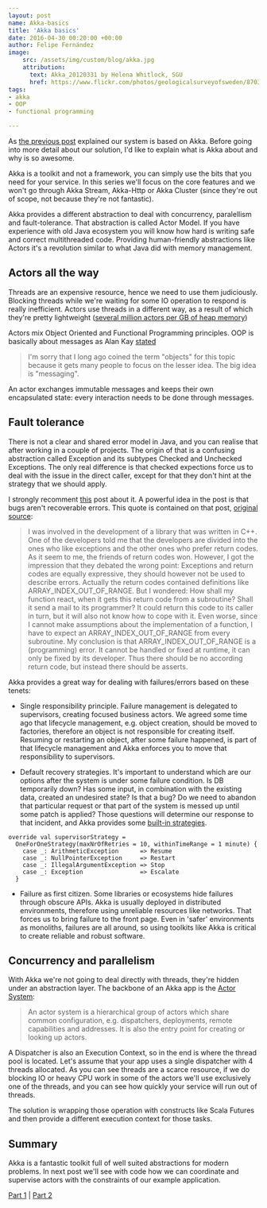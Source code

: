 ```yaml
---
layout: post
name: Akka-basics
title: 'Akka basics'
date: 2016-04-30 00:20:00 +00:00
author: Felipe Fernández
image:
    src: /assets/img/custom/blog/akka.jpg
    attribution:
      text: Akka_20120331 by Helena Whitlock, SGU
      href: https://www.flickr.com/photos/geologicalsurveyofsweden/8703286181
tags:
- akka
- OOP
- functional programming

---
```


As [the previous post](http://codurance.com/2016/04/28/async-systems-with-sync-clients) explained our system is based on Akka. Before going into more detail about our solution, I'd like to explain what is Akka about and why is so awesome.

Akka is a toolkit and not a framework, you can simply use the bits that you need for your service. In this series we'll focus on the core features and we won't go through Akka Stream, Akka-Http or Akka Cluster (since they're out of scope, not because they're not fantastic).

Akka provides a different abstraction to deal with concurrency, paralellism and fault-tolerance. That abstraction is called Actor Model. If you have experience with old Java ecosystem you will know how hard is writing safe and correct multithreaded code. Providing human-friendly abstractions like Actors it's a revolution similar to what Java did with memory management.

## Actors all the way

Threads are an expensive resource, hence we need to use them judiciously. Blocking threads while we're waiting for some IO operation to respond is really inefficient. Actors use threads in a different way, as a result of which they're pretty lightweight ([several million actors per GB of heap memory](http://doc.akka.io/docs/akka/2.4.4/intro/what-is-akka.html))

Actors mix Object Oriented and Functional Programming principles. OOP is basically about messages as Alan Kay [stated](http://lists.squeakfoundation.org/pipermail/squeak-dev/1998-October/017019.html)

> I'm sorry that I long ago coined the term "objects" for this topic because it gets many people to focus on the lesser idea. The big idea is "messaging".

An actor exchanges immutable messages and keeps their own encapsulated state: every interaction needs to be done through messages.

## Fault tolerance

There is not a clear and shared error model in Java, and you can realise that after working in a couple of projects. The origin of that is a confusing abstraction called Exception and its subtypes Checked and Unchecked Exceptions. The only real difference is that checked expections force us to deal with the issue in the direct caller, except for that they don't hint at the strategy that we should apply.

I strongly recomment [this](http://joeduffyblog.com/2016/02/07/the-error-model/) post about it. A powerful idea in the post is that bugs aren't recoverable errors. This quote is contained on that post, [original source](https://wiki.haskell.org/Error_vs._Exception):

> I was involved in the development of a library that was written in C++. One of the developers told me that the developers are divided into the ones who like exceptions and the other ones who prefer return codes. As it seem to me, the friends of return codes won. However, I got the impression that they debated the wrong point: Exceptions and return codes are equally expressive, they should however not be used to describe errors. Actually the return codes contained definitions like ARRAY_INDEX_OUT_OF_RANGE. But I wondered: How shall my function react, when it gets this return code from a subroutine? Shall it send a mail to its programmer? It could return this code to its caller in turn, but it will also not know how to cope with it. Even worse, since I cannot make assumptions about the implementation of a function, I have to expect an ARRAY_INDEX_OUT_OF_RANGE from every subroutine. My conclusion is that ARRAY_INDEX_OUT_OF_RANGE is a (programming) error. It cannot be handled or fixed at runtime, it can only be fixed by its developer. Thus there should be no according return code, but instead there should be asserts.

Akka provides a great way for dealing with failures/errors based on these tenets:

* Single responsibility principle. Failure management is delegated to supervisors, creating focused business actors. We agreed some time ago that lifecycle management, e.g. object creation, should be moved to factories, therefore an object is not responsible for creating itself. Resuming or restarting an object, after some failure happened, is part of that lifecycle management and Akka enforces you to move that responsibility to supervisors.

* Default recovery strategies. It's important to understand which are our options after the system is under some failure condition. Is DB temporarily down? Has some input, in combination with the existing data, created an undesired state? Is that a bug? Do we need to abandon that particular request or that part of the system is messed up until some patch is applied? Those questions will determine our response to that incident, and Akka provides some [built-in strategies](http://doc.akka.io/docs/akka/2.4.4/scala/fault-tolerance.html#fault-tolerance-scala).

```
override val supervisorStrategy =
  OneForOneStrategy(maxNrOfRetries = 10, withinTimeRange = 1 minute) {
    case _: ArithmeticException      => Resume
    case _: NullPointerException     => Restart
    case _: IllegalArgumentException => Stop
    case _: Exception                => Escalate
  }
```

* Failure as first citizen. Some libraries or ecosystems hide failures through obscure APIs. Akka is usually deployed in distributed environments, therefore using unreliable resources like networks. That forces us to bring failure to the front page. Even in 'safer' environments as monoliths, failures are all around, so using toolkits like Akka is critical to create reliable and robust software.

## Concurrency and parallelism

With Akka we're not going to deal directly with threads, they're hidden under an abstraction layer. The backbone of an Akka app is the [Actor System](http://doc.akka.io/api/akka/2.0/akka/actor/ActorSystem.html):

> An actor system is a hierarchical group of actors which share common configuration, e.g. dispatchers, deployments, remote capabilities and addresses. It is also the entry point for creating or looking up actors.

A Dispatcher is also an Execution Context, so in the end is where the thread pool is located. Let's assume that your app uses a single dispatcher with 4 threads allocated. As you can see threads are a scarce resource, if we do blocking IO or heavy CPU work in some of the actors we'll use exclusively one of the threads, and you can see how quickly your service will run out of threads.

The solution is wrapping those operation with constructs like Scala Futures and then provide a different execution context for those tasks.

## Summary

Akka is a fantastic toolkit full of well suited abstractions for modern problems. In next post we'll see with code how we can coordinate and supervise actors with the constraints of our example application.

[Part 1](http://codurance.com/2016/04/28/async-systems-with-sync-clients/) | [Part 2](http://codurance.com/2016/04/30/akka-basics/)







